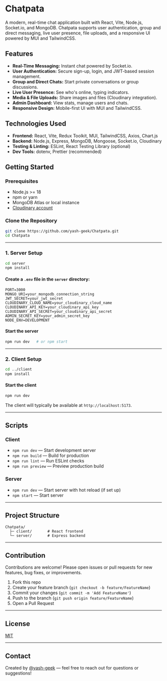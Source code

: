 # Chatpata

A modern, real-time chat application built with React, Vite, Node.js, Socket.io, and MongoDB. Chatpata supports user authentication, group and direct messaging, live user presence, file uploads, and a responsive UI powered by MUI and TailwindCSS.

## Features

- **Real-Time Messaging:** Instant chat powered by Socket.io.
- **User Authentication:** Secure sign-up, login, and JWT-based session management.
- **Group and Direct Chats:** Start private conversations or group discussions.
- **Live User Presence:** See who's online, typing indicators.
- **Media & File Uploads:** Share images and files (Cloudinary integration).
- **Admin Dashboard:** View stats, manage users and chats.
- **Responsive Design:** Mobile-first UI with MUI and TailwindCSS.

## Technologies Used

- **Frontend:** React, Vite, Redux Toolkit, MUI, TailwindCSS, Axios, Chart.js
- **Backend:** Node.js, Express, MongoDB, Mongoose, Socket.io, Cloudinary
- **Testing & Linting:** ESLint, React Testing Library (optional)
- **Dev Tools:** dotenv, Prettier (recommended)

## Getting Started

### Prerequisites

- Node.js >= 18
- npm or yarn
- MongoDB Atlas or local instance
- [Cloudinary account](https://cloudinary.com/)

### Clone the Repository

```bash
git clone https://github.com/yash-geek/Chatpata.git
cd Chatpata
```

---

### 1. Server Setup

```bash
cd server
npm install
```

#### Create a `.env` file in the `server` directory:

```env
PORT=3000
MONGO_URI=your_mongodb_connection_string
JWT_SECRET=your_jwt_secret
CLOUDINARY_CLOUD_NAME=your_cloudinary_cloud_name
CLOUDINARY_API_KEY=your_cloudinary_api_key
CLOUDINARY_API_SECRET=your_cloudinary_api_secret
ADMIN_SECRET_KEY=your_admin_secret_key
NODE_ENV=DEVELOPMENT
```

#### Start the server

```bash
npm run dev   # or npm start
```

---

### 2. Client Setup

```bash
cd ../client
npm install
```

#### Start the client

```bash
npm run dev
```

The client will typically be available at `http://localhost:5173`.

---

## Scripts

### Client

- `npm run dev` — Start development server
- `npm run build` — Build for production
- `npm run lint` — Run ESLint checks
- `npm run preview` — Preview production build

### Server

- `npm run dev` — Start server with hot reload (if set up)
- `npm start` — Start server

---

## Project Structure

```
Chatpata/
  ├─ client/       # React frontend
  └─ server/       # Express backend
```

---

## Contribution

Contributions are welcome! Please open issues or pull requests for new features, bug fixes, or improvements.

1. Fork this repo
2. Create your feature branch (`git checkout -b feature/FeatureName`)
3. Commit your changes (`git commit -m 'Add FeatureName'`)
4. Push to the branch (`git push origin feature/FeatureName`)
5. Open a Pull Request

---

## License

[MIT](LICENSE)

---

## Contact

Created by [@yash-geek](https://github.com/yash-geek) — feel free to reach out for questions or suggestions!
